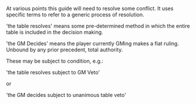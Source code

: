 At various points this guide will need to resolve some conflict. It uses specific terms to refer to a generic process of
resolution.

'the table resolves' means some pre-determined method in which the entire table is included in the decision making.

'the GM Decides' means the player currently GMing makes a fiat ruling. Unbound by any prior precedent, total authority.

These may be subject to condition, e.g.:

'the table resolves subject to GM Veto'

or

'the GM decides subject to unanimous table veto'


